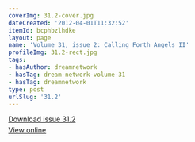 ```yaml
---
coverImg: 31.2-cover.jpg
dateCreated: '2012-04-01T11:32:52'
itemId: bcphbzlhdke
layout: page
name: 'Volume 31, issue 2: Calling Forth Angels II'
profileImg: 31.2-rect.jpg
tags:
- hasAuthor: dreamnetwork
- hasTag: dream-network-volume-31
- hasTag: dreamnetwork
type: post
urlSlug: '31.2'
---
```

<p style="margin-block-end: 5px; margin-block-start: 5px;"><a href="../files/pdfs/Volume_31/31.2_angels_II.pdf" download="">Download issue 31.2</a></p><p style="margin-block-end: 5px; margin-block-start: 5px;"><a href="../files/pdfs/Volume_31/31.2_angels_II.pdf">View online</a></p>